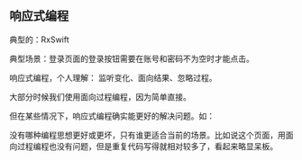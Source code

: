 ##  响应式编程

典型的：RxSwift

典型场景：登录页面的登录按钮需要在账号和密码不为空时才能点击。

响应式编程，个人理解：
监听变化、面向结果、忽略过程。

大部分时候我们使用面向过程编程，因为简单直接。

但在某些情况下，响应式编程确实能更好的解决问题。如：

没有哪种编程思想更好或更坏，只有谁更适合当前的场景。比如说这个页面，用面向过程编程也没有问题，但是重复代码写得就相对较多了，看起来略显呆板。
